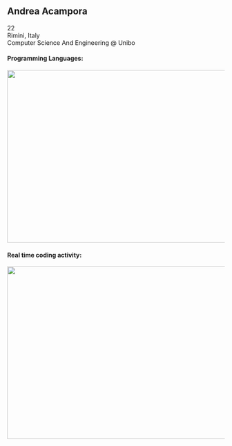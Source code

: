 ## Andrea Acampora

22 \
Rimini, Italy \
Computer Science And Engineering @ Unibo
#### Programming Languages:
<img src="https://wakatime.com/share/@Arop/fa224f26-f285-4277-a38a-075fbfd1ed7f.svg?sanitaze=true" height=400px width=600px>


#### Real time coding activity:
<img src="https://wakatime.com/share/@Arop/c3fe2869-5ef5-4bc3-8960-99ffe2d5723f.svg?sanitaze=true" height=400px width=600px>
